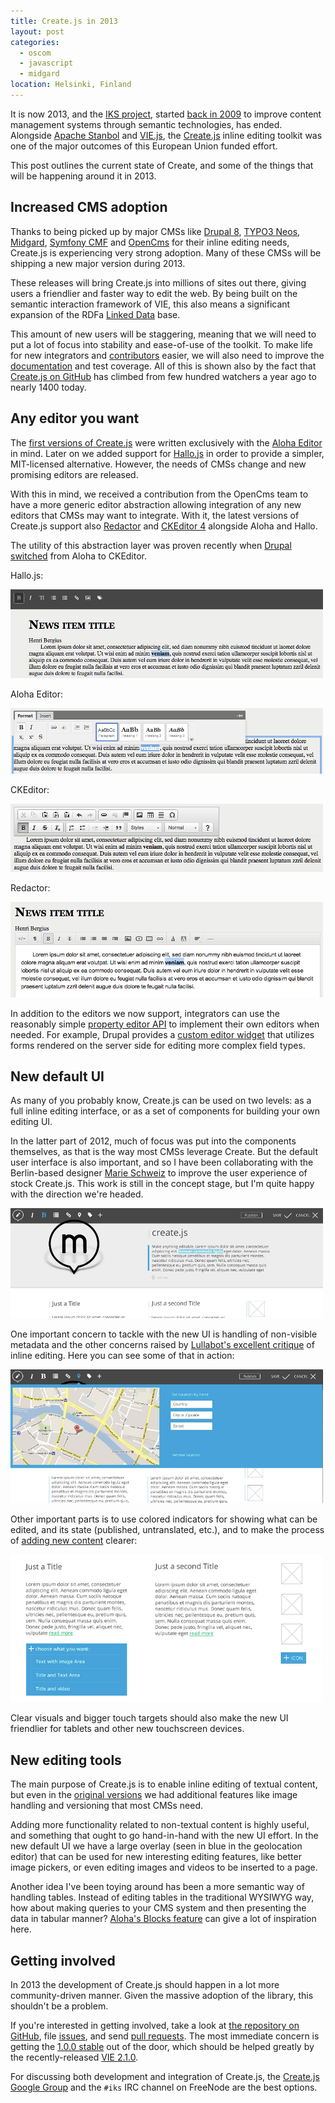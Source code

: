 ```yaml
---
title: Create.js in 2013
layout: post
categories:
  - oscom
  - javascript
  - midgard
location: Helsinki, Finland
---
```

It is now 2013, and the [IKS project](http://www.iks-project.eu/), started [back in 2009](http://bergie.iki.fi/blog/starting_the_interactive_knowledge_project/) to improve content management systems through semantic technologies, has ended. Alongside [Apache Stanbol](http://stanbol.apache.org/) and [VIE.js](http://viejs.org/), the [Create.js](http://createjs.org) inline editing toolkit was one of the major outcomes of this European Union funded effort.

This post outlines the current state of Create, and some of the things that will be happening around it in 2013.

## Increased CMS adoption

Thanks to being picked up by major CMSs like [Drupal 8](http://drupal.org/), [TYPO3 Neos](http://neos.typo3.org/), [Midgard](http://midgard-project.org/), [Symfony CMF](http://cmf.symfony.com/) and [OpenCms](http://www.opencms.org/en/) for their inline editing needs, Create.js is experiencing very strong adoption. Many of these CMSs will be shipping a new major version during 2013.

These releases will bring Create.js into millions of sites out there, giving users a friendlier and faster way to edit the web. By being built on the semantic interaction framework of VIE, this also means a significant expansion of the RDFa [Linked Data](http://www.w3.org/standards/semanticweb/data) base.

This amount of new users will be staggering, meaning that we will need to put a lot of focus into stability and ease-of-use of the toolkit. To make life for new integrators and [contributors](http://www.ohloh.net/p/midgardcreate/contributors?sort=latest_commit) easier, we will also need to improve the [documentation](http://createjs.org/guide/) and test coverage. All of this is shown also by the fact that [Create.js on GitHub](https://github.com/bergie/create) has climbed from few hundred watchers a year ago to nearly 1400 today.

## Any editor you want

The [first versions of Create.js](http://bergie.iki.fi/blog/introducing_the_midgard_create_user_interface/) were written exclusively with the [Aloha Editor](http://aloha-editor.org/) in mind. Later on we added support for [Hallo.js](http://hallojs.org/) in order to provide a simpler, MIT-licensed alternative. However, the needs of CMSs change and new promising editors are released.

With this in mind, we received a contribution from the OpenCms team to have a more generic editor abstraction allowing integration of any new editors that CMSs may want to integrate. With it, the latest versions of Create.js support also [Redactor](http://imperavi.com/redactor/) and [CKEditor 4](http://ckeditor.com/) alongside Aloha and Hallo.

The utility of this abstraction layer was proven recently when [Drupal switched](http://buytaert.net/from-aloha-to-ckeditor) from Aloha to CKEditor.

Hallo.js:

![Create.js with Hallo Editor](/files/createjs-editors/hallo.png)

Aloha Editor:

![Create.js with Aloha Editor](/files/createjs-editors/aloha.png)

CKEditor:

![Create.js with CKEditor](/files/createjs-editors/ckeditor.png)

Redactor:

![Create.js with Redactor](/files/createjs-editors/redactor.png)

In addition to the editors we now support, integrators can use the reasonably simple [property editor API](https://github.com/bergie/create/tree/master/src/editingWidgets) to implement their own editors when needed. For example, Drupal provides a [custom editor widget](http://drupalcode.org/project/edit.git/blob/06e86c82ab5412ef1f78aea343dbe0f9cbd16867:/js/createjs/editingWidgets/formwidget.js) that utilizes forms rendered on the server side for editing more complex field types.

## New default UI

As many of you probably know, Create.js can be used on two levels: as a full inline editing interface, or as a set of components for building your own editing UI.

In the latter part of 2012, much of focus was put into the components themselves, as that is the way most CMSs leverage Create. But the default user interface is also important, and so I have been collaborating with the Berlin-based designer [Marie Schweiz](http://marie-schweiz.de/) to improve the user experience of stock Create.js. This work is still in the concept stage, but I'm quite happy with the direction we're headed.

![Editing text](/files/createjs-ui-2013-editing.png)

One important concern to tackle with the new UI is handling of non-visible metadata and the other concerns raised by [Lullabot's excellent critique](http://www.lullabot.com/articles/inline-editing-and-cost-leaky-abstractions) of inline editing. Here you can see some of that in action:

![Editing geolocation](/files/createjs-ui-2013-metadata.png)

Other important parts is to use colored indicators for showing what can be edited, and its state (published, untranslated, etc.), and to make the process of [adding new content](http://bergie.iki.fi/blog/create-collections/) clearer:

![Adding items](/files/createjs-ui-2013-create.png)

Clear visuals and bigger touch targets should also make the new UI friendlier for tablets and other new touchscreen devices.

## New editing tools

The main purpose of Create.js is to enable inline editing of textual content, but even in the [original versions](http://bergie.iki.fi/blog/introducing_the_midgard_create_user_interface/) we had additional features like image handling and versioning that most CMSs need.

Adding more functionality related to non-textual content is highly useful, and something that ought to go hand-in-hand with the new UI effort. In the new default UI we have a large overlay (seen in blue in the geolocation editor) that can be used for new interesting editing features, like better image pickers, or even editing images and videos to be inserted to a page.

Another idea I've been toying around has been a more semantic way of handling tables. Instead of editing tables in the traditional WYSIWYG way, how about making queries to your CMS system and then presenting the data in tabular manner? [Aloha's Blocks feature](http://aloha-editor.org/guides/plugin_block.html) can give a lot of inspiration here.

## Getting involved

In 2013 the development of Create.js should happen in a lot more community-driven manner. Given the massive adoption of the library, this shouldn't be a problem.

If you're interested in getting involved, take a look at [the repository on GitHub](https://github.com/bergie/create), file [issues](https://github.com/bergie/create/issues?state=open), and send [pull requests](http://github.com/guides/pull-requests). The most immediate concern is getting the [1.0.0 stable](https://github.com/bergie/create/issues?milestone=1&page=1&state=open) out of the door, which should be helped greatly by the recently-released [VIE 2.1.0](https://groups.google.com/d/topic/viejs/RYKfp0Fhuag/discussion).

For discussing both development and integration of Create.js, the [Create.js Google Group](http://groups.google.com/group/createjs) and the `#iks` IRC channel on FreeNode are the best options.
